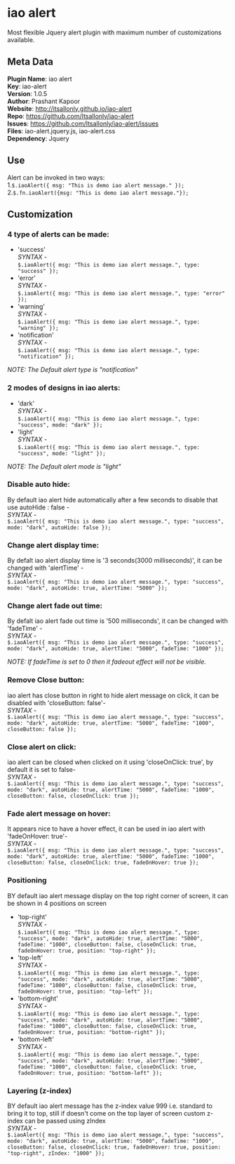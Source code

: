 # iao alert
Most flexible Jquery alert plugin with maximum number of customizations available.

## Meta Data
**Plugin Name**: iao alert<br />
        **Key**: iao-alert<br />
    **Version**: 1.0.5<br />
     **Author**: Prashant Kapoor<br />
    **Website**: http://itsallonly.github.io/iao-alert<br />
       **Repo**: https://github.com/Itsallonly/iao-alert<br />
     **Issues**: https://github.com/Itsallonly/iao-alert/issues<br />
      **Files**: iao-alert.jquery.js, iao-alert.css<br />
 **Dependency**: Jquery<br />


## Use
Alert can be invoked in two ways:<br />
1.`$.iaoAlert({
			msg: "This is demo iao alert message."
		});`<br />
2.`$.fn.iaoAlert({msg: "This is demo iao alert message."});`<br />

## Customization
### 4 type of alerts can be made:<br />
- 'success'<br />
_SYNTAX_ -<br />
	`$.iaoAlert({
		msg: "This is demo iao alert message.",
		type: "success"
	});`
- 'error'<br />
_SYNTAX_ -<br />
	`$.iaoAlert({
		msg: "This is demo iao alert message.",
		type: "error"
	});`
- 'warning'<br />
_SYNTAX_ -<br />
	`$.iaoAlert({
		msg: "This is demo iao alert message.",
		type: "warning"
	});`
- 'notification'<br />
_SYNTAX_ -<br />
	`$.iaoAlert({
		msg: "This is demo iao alert message.",
		type: "notification"
	});`

_NOTE: The Default alert type is "notification"_

### 2 modes of designs in iao alerts:<br />
- 'dark'<br />
_SYNTAX_ -<br />
	`$.iaoAlert({
		msg: "This is demo iao alert message.",
		type: "success",
		mode: "dark"
	});`
- 'light'<br />
_SYNTAX_ -<br />
	`$.iaoAlert({
		msg: "This is demo iao alert message.",
		type: "success",
		mode: "light"
	});`

_NOTE: The Default alert mode is "light"_

### Disable auto hide:<br />
By default iao alert hide automatically after a few seconds to disable that use autoHide : false -<br />
_SYNTAX_ -<br />
	`$.iaoAlert({
		msg: "This is demo iao alert message.",
		type: "success",
		mode: "dark",
		autoHide: false
	});`

### Change alert display time:<br />
By defalt iao alert display time is '3 seconds(3000 milliseconds)', it can be changed with 'alertTime' -<br />
_SYNTAX_ -<br />
	`$.iaoAlert({
		msg: "This is demo iao alert message.",
		type: "success",
		mode: "dark",
		autoHide: true,
		alertTime: "5000"
	});`

### Change alert fade out time:<br />
By defalt iao alert fade out time is '500 milliseconds', it can be changed with 'fadeTime' -<br />
_SYNTAX_ -<br />
	`$.iaoAlert({
		msg: "This is demo iao alert message.",
		type: "success",
		mode: "dark",
		autoHide: true,
		alertTime: "5000",
		fadeTime: "1000"
	});`

_NOTE: If fadeTime is set to 0 then it fadeout effect will not be visible._

### Remove Close button:<br />
iao alert has close button in right to hide alert message on click, it can be disabled with 'closeButton: false'-<br />
_SYNTAX_ -<br />
	`$.iaoAlert({
		msg: "This is demo iao alert message.",
		type: "success",
		mode: "dark",
		autoHide: true,
		alertTime: "5000",
		fadeTime: "1000",
		closeButton: false
	});`

### Close alert on click:<br />
iao alert can be closed when clicked on it using 'closeOnClick: true', by default it is set to false-<br />
_SYNTAX_ -<br />
	`$.iaoAlert({
		msg: "This is demo iao alert message.",
		type: "success",
		mode: "dark",
		autoHide: true,
		alertTime: "5000",
		fadeTime: "1000",
		closeButton: false,
		closeOnClick: true
	});`

### Fade alert message on hover:<br />
It appears nice to have a hover effect, it can be used in iao alert with 'fadeOnHover: true'-<br />
_SYNTAX_ -<br />
	`$.iaoAlert({
		msg: "This is demo iao alert message.",
		type: "success",
		mode: "dark",
		autoHide: true,
		alertTime: "5000",
		fadeTime: "1000",
		closeButton: false,
		closeOnClick: true,
		fadeOnHover: true
	});`

### Positioning
BY default iao alert message display on the top right corner of screen, it can be shown in 4 positions on screen<br />
- 'top-right'<br />
_SYNTAX_ -<br />
	`$.iaoAlert({
		msg: "This is demo iao alert message.",
		type: "success",
		mode: "dark",
		autoHide: true,
		alertTime: "5000",
		fadeTime: "1000",
		closeButton: false,
		closeOnClick: true,
		fadeOnHover: true,
		position: "top-right"
	});`
- 'top-left'<br />
_SYNTAX_ -<br />
	`$.iaoAlert({
		msg: "This is demo iao alert message.",
		type: "success",
		mode: "dark",
		autoHide: true,
		alertTime: "5000",
		fadeTime: "1000",
		closeButton: false,
		closeOnClick: true,
		fadeOnHover: true,
		position: "top-left"
	});`
- 'bottom-right'<br />
_SYNTAX_ -<br />
	`$.iaoAlert({
		msg: "This is demo iao alert message.",
		type: "success",
		mode: "dark",
		autoHide: true,
		alertTime: "5000",
		fadeTime: "1000",
		closeButton: false,
		closeOnClick: true,
		fadeOnHover: true,
		position: "bottom-right"
	});`
- 'bottom-left'<br />
_SYNTAX_ -<br />
	`$.iaoAlert({
		msg: "This is demo iao alert message.",
		type: "success",
		mode: "dark",
		autoHide: true,
		alertTime: "5000",
		fadeTime: "1000",
		closeButton: false,
		closeOnClick: true,
		fadeOnHover: true,
		position: "bottom-left"
	});`
### Layering (z-index)
BY default iao alert message has the z-index value 999 i.e. standard to bring it to top, still if doesn't come on the top layer of screen custom z-index can be passed using zIndex<br />
_SYNTAX_ -<br />
	`$.iaoAlert({
		msg: "This is demo iao alert message.",
		type: "success",
		mode: "dark",
		autoHide: true,
		alertTime: "5000",
		fadeTime: "1000",
		closeButton: false,
		closeOnClick: true,
		fadeOnHover: true,
		position: "top-right",
		zIndex: "1000"
	});`
